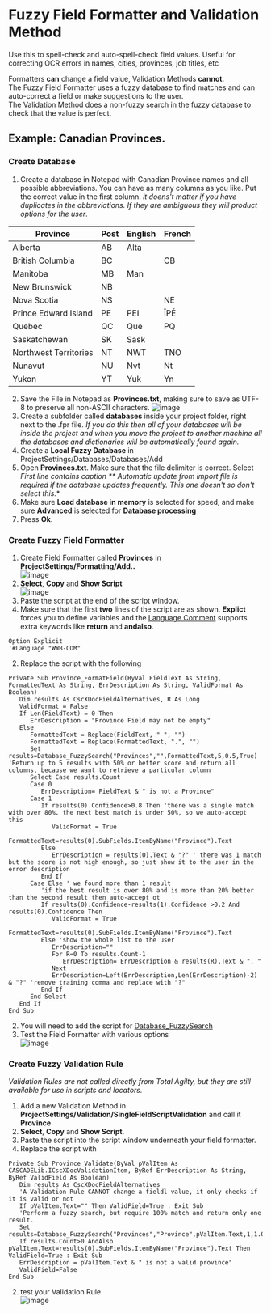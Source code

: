 # Fuzzy Field Formatter and Validation Method

Use this to spell-check and auto-spell-check field values. Useful for correcting OCR errors in names, cities, provinces, job titles, etc

Formatters **can** change a field value, Validation Methods **cannot**.    
The Fuzzy Field Formatter uses a fuzzy database to find matches and can auto-correct a field or make suggestions to the user.  
The Validation Method does a non-fuzzy search in the fuzzy database to check that the value is perfect.

## Example: Canadian Provinces.

### Create Database
1. Create a database in Notepad with Canadian Province names and all possible abbreviations. You can have as many columns as you like. Put the correct value in the first column. *it doens't matter if you have duplicates in the abbreviations. If they are ambiguous they will product options for the user*.

Province|Post|English|French
--------|----|--|--
Alberta|AB|Alta|
British Columbia|BC||CB
Manitoba|MB|Man|
New Brunswick|NB||
Nova Scotia|NS||NE
Prince Edward Island|PE|PEI|ÎPÉ
Quebec|QC|Que|PQ
Saskatchewan|SK|Sask|
Northwest Territories|NT|NWT|TNO
Nunavut|NU|Nvt|Nt
Yukon|YT|Yuk|Yn
2. Save the File in Notepad as **Provinces.txt**, making sure to save as UTF-8 to preserve all non-ASCII characters.
![image](https://user-images.githubusercontent.com/47416964/76402246-713e5f00-6383-11ea-9d7e-59e559953926.png)
2. Create a subfolder called **databases** inside your project folder, right next to the .fpr file. *If you do this then all of your databases will be inside the project and when you move the project to another machine all the databases and dictionaries will be automatically found again.*
1. Create a **Local Fuzzy Database** in ProjectSettings/Databases/Databases/Add
1. Open **Provinces.txt**. Make sure that the file delimiter is correct. Select **First line contains caption*
** *Automatic update from import file* is required if the database updates frequently. This one doesn't so don't select this.**
1. Make sure **Load database in memory** is selected for speed, and make sure **Advanced** is selected for **Database processing**
1. Press **Ok**.
### Create Fuzzy Field Formatter
1. Create Field Formatter called **Provinces** in **ProjectSettings/Formatting/Add..**  
    ![image](https://user-images.githubusercontent.com/47416964/76403678-8c11d300-6385-11ea-92ba-446a5ea5be9f.png)
1. **Select**, **Copy** and **Show Script**  
    ![image](https://user-images.githubusercontent.com/47416964/76403778-b82d5400-6385-11ea-98fe-e61151a44dad.png)
1. Paste the script at the end of the script window.
1. Make sure that the first **two** lines of the script are as shown. **Explict** forces you to define variables and the  [Language Comment](https://www.winwrap.com/web2/basic/#!/ref/WWB-doc_language_def.htm) supports extra keywords like **return** and **andalso**.
```VBA
Option Explicit
'#Language "WWB-COM"
````
2. Replace the script with the following
```VBA
Private Sub Province_FormatField(ByVal FieldText As String, FormattedText As String, ErrDescription As String, ValidFormat As Boolean)
   Dim results As CscXDocFieldAlternatives, R As Long
   ValidFormat = False
   If Len(FieldText) = 0 Then
      ErrDescription = "Province Field may not be empty"
   Else
      FormattedText = Replace(FieldText, "-", "")
      FormattedText = Replace(FormattedText, ".", "")
      Set results=Database_FuzzySearch("Provinces","",FormattedText,5,0.5,True) 'Return up to 5 results with 50% or better score and return all columns, because we want to retrieve a particular column
      Select Case results.Count
      Case 0
         ErrDescription= FieldText & " is not a Province"
      Case 1
         If results(0).Confidence>0.8 Then 'there was a single match with over 80%. the next best match is under 50%, so we auto-accept this
            ValidFormat = True
            FormattedText=results(0).SubFields.ItemByName("Province").Text
         Else
            ErrDescription = results(0).Text & "?" ' there was 1 match but the score is not high enough, so just show it to the user in the error description
         End If
      Case Else ' we found more than 1 result
         'if the best result is over 80% and is more than 20% better than the second result then auto-accept ot
         If results(0).Confidence-results(1).Confidence >0.2 And results(0).Confidence Then
            ValidFormat = True
            FormattedText=results(0).SubFields.ItemByName("Province").Text
         Else 'show the whole list to the user
            ErrDescription=""
            For R=0 To results.Count-1
               ErrDescription= ErrDescription & results(R).Text & ", "
            Next
            ErrDescription=Left(ErrDescription,Len(ErrDescription)-2) & "?" 'remove training comma and replace with "?"
         End If
      End Select
   End If
End Sub
```
2. You will need to add the script for [Database_FuzzySearch](https://github.com/KofaxRPA/KTScripts/blob/master/Database_FuzzySearch.vb)
2. Test the Field Formatter with various options  
![image](https://user-images.githubusercontent.com/47416964/76406397-f0369600-6389-11ea-9d7e-64136be9feee.png)

### Create Fuzzy Validation Rule
*Validation Rules are not called directly from Total Agilty, but they are still available for use in scripts and locators.*
1. Add a new Validation Method in **ProjectSettings/Validation/SingleFieldScriptValidation** and call it **Province**
1. **Select**, **Copy** and **Show Script**.
1. Paste the script into the script window underneath your field formatter.
1. Replace the script with
```VBA
Private Sub Province_Validate(ByVal pValItem As CASCADELib.ICscXDocValidationItem, ByRef ErrDescription As String, ByRef ValidField As Boolean)
   Dim results As CscXDocFieldAlternatives
   'A Validation Rule CANNOT change a fieldl value, it only checks if it is valid or not
   If pValItem.Text="" Then ValidField=True : Exit Sub
   'Perform a fuzzy search, but require 100% match and return only one result.
   Set results=Database_FuzzySearch("Provinces","Province",pValItem.Text,1,1.00,True)
   If results.Count>0 AndAlso pValItem.Text=results(0).SubFields.ItemByName("Province").Text Then ValidField=True : Exit Sub
   ErrDescription = pValItem.Text & " is not a valid province"
   ValidField=False
End Sub
```
2. test your Validation Rule  
![image](https://user-images.githubusercontent.com/47416964/76409371-91bfe680-638e-11ea-99eb-f78f36b5ad06.png)
